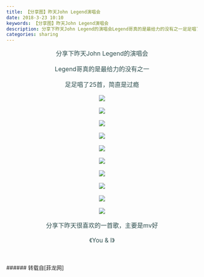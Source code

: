 ```yaml
---
title: 【分享图】昨天John Legend演唱会
date: 2018-3-23 10:10
keywords: 【分享图】昨天John Legend演唱会
description: 分享下昨天John Legend的演唱会Legend哥真的是最给力的没有之一足足唱了25首，简直是过瘾分享下昨天很喜欢的一首歌，主要是mv好《You & I》$('flv_V7B').innerHTML=(mobileplayer() ? "<iframe height='375' width='500' src='http://www.youtube.com/embed/Pi3bc9lS3rg' frameborder=0 allowfullscreen></iframe>" : AC_FL_RunContent('width', '500', 'height', '375', 'allowNetworking', 'internal', 'allowScriptAccess', 'never', 'src', 'http://www.youtube.com/v/Pi3bc9lS3rg&hl=zh_CN&fs=1', 'quality', 'high', 'bgcolor', '#ffffff', 'wmode', 'transparent', 'allowfullscreen', 'true'));
categories: sharing
---
```

<td class="t_f" id="postmessage_1204134">

<div align="center"><font size="3"><font color="#2f4f4f">分享下昨天John Legend的演唱会</font></font></div><br/>
<div align="center"><font size="3"><font color="#2f4f4f">Legend哥真的是最给力的没有之一</font></font></div><br/>
<div align="center"><font size="3"><font color="#2f4f4f">足足唱了25首，简直是过瘾</font></font></div><br/>
<div align="center">

<img aid="793265" data-cf-modified-403317a2aac008ce3e419636-="" file="data/attachment/forum/201803/23/100527lqqbqyu2ofyoau0o.jpg.thumb.jpg" id="aimg_793265" inpost="1" onclick="" onmouseover="" src="http://www.flw.ph/data/attachment/forum/201803/23/100527lqqbqyu2ofyoau0o.jpg" style="cursor:pointer" zoomfile="data/attachment/forum/201803/23/100527lqqbqyu2ofyoau0o.jpg"/>


</div><br/>
<div align="center">

<img aid="793270" data-cf-modified-403317a2aac008ce3e419636-="" file="data/attachment/forum/201803/23/100532bn0ncgv49vl4lv0l.jpg.thumb.jpg" id="aimg_793270" inpost="1" onclick="" onmouseover="" src="http://www.flw.ph/data/attachment/forum/201803/23/100532bn0ncgv49vl4lv0l.jpg" style="cursor:pointer" zoomfile="data/attachment/forum/201803/23/100532bn0ncgv49vl4lv0l.jpg"/>


</div><br/>
<div align="center">

<img aid="793266" data-cf-modified-403317a2aac008ce3e419636-="" file="data/attachment/forum/201803/23/100528kebah0t1zmbb0oj0.jpg.thumb.jpg" id="aimg_793266" inpost="1" onclick="" onmouseover="" src="http://www.flw.ph/data/attachment/forum/201803/23/100528kebah0t1zmbb0oj0.jpg" style="cursor:pointer" zoomfile="data/attachment/forum/201803/23/100528kebah0t1zmbb0oj0.jpg"/>


</div><br/>
<div align="center">

<img aid="793267" data-cf-modified-403317a2aac008ce3e419636-="" file="data/attachment/forum/201803/23/100529tifhmcmvtzvm7oth.jpg.thumb.jpg" id="aimg_793267" inpost="1" onclick="" onmouseover="" src="http://www.flw.ph/data/attachment/forum/201803/23/100529tifhmcmvtzvm7oth.jpg" style="cursor:pointer" zoomfile="data/attachment/forum/201803/23/100529tifhmcmvtzvm7oth.jpg"/>


</div><br/>
<div align="center">

<img aid="793268" data-cf-modified-403317a2aac008ce3e419636-="" file="data/attachment/forum/201803/23/100530wwwbbymimbgmsymn.jpg.thumb.jpg" id="aimg_793268" inpost="1" onclick="" onmouseover="" src="http://www.flw.ph/data/attachment/forum/201803/23/100530wwwbbymimbgmsymn.jpg" style="cursor:pointer" zoomfile="data/attachment/forum/201803/23/100530wwwbbymimbgmsymn.jpg"/>


</div><br/>
<div align="center">

<img aid="793269" data-cf-modified-403317a2aac008ce3e419636-="" file="data/attachment/forum/201803/23/100531xt2n6crfbl4cdnrr.jpg.thumb.jpg" id="aimg_793269" inpost="1" onclick="" onmouseover="" src="http://www.flw.ph/data/attachment/forum/201803/23/100531xt2n6crfbl4cdnrr.jpg" style="cursor:pointer" zoomfile="data/attachment/forum/201803/23/100531xt2n6crfbl4cdnrr.jpg"/>


</div><br/>
<div align="center">

<img aid="793271" data-cf-modified-403317a2aac008ce3e419636-="" file="data/attachment/forum/201803/23/100532gq3oqmozzl2536xo.jpg.thumb.jpg" id="aimg_793271" inpost="1" onclick="" onmouseover="" src="http://www.flw.ph/data/attachment/forum/201803/23/100532gq3oqmozzl2536xo.jpg" style="cursor:pointer" zoomfile="data/attachment/forum/201803/23/100532gq3oqmozzl2536xo.jpg"/>


</div><br/>
<div align="center">

<img aid="793272" data-cf-modified-403317a2aac008ce3e419636-="" file="data/attachment/forum/201803/23/100533ozinnnvn779ntz00.jpg.thumb.jpg" id="aimg_793272" inpost="1" onclick="" onmouseover="" src="http://www.flw.ph/data/attachment/forum/201803/23/100533ozinnnvn779ntz00.jpg" style="cursor:pointer" zoomfile="data/attachment/forum/201803/23/100533ozinnnvn779ntz00.jpg"/>


</div><br/>
<div align="center">

<img aid="793273" data-cf-modified-403317a2aac008ce3e419636-="" file="data/attachment/forum/201803/23/100534osc3sc3s3g2h5hyy.jpg.thumb.jpg" id="aimg_793273" inpost="1" onclick="" onmouseover="" src="http://www.flw.ph/data/attachment/forum/201803/23/100534osc3sc3s3g2h5hyy.jpg" style="cursor:pointer" zoomfile="data/attachment/forum/201803/23/100534osc3sc3s3g2h5hyy.jpg"/>


</div><br/>
<div align="center">

<img aid="793274" data-cf-modified-403317a2aac008ce3e419636-="" file="data/attachment/forum/201803/23/100535qdskk18ddbewzd2w.jpg.thumb.jpg" id="aimg_793274" inpost="1" onclick="" onmouseover="" src="http://www.flw.ph/data/attachment/forum/201803/23/100535qdskk18ddbewzd2w.jpg" style="cursor:pointer" zoomfile="data/attachment/forum/201803/23/100535qdskk18ddbewzd2w.jpg"/>


</div><br/>
<div align="center"><font size="3"><font color="#2f4f4f">分享下昨天很喜欢的一首歌，主要是mv好</font></font></div><br/>
<div align="center"><font size="3"><font color="#2f4f4f">《You &amp; I》</font></font></div><br/>
<div align="center"><span id="flv_V7B"></span><script reload="1" type="403317a2aac008ce3e419636-text/javascript">$('flv_V7B').innerHTML=(mobileplayer() ? "<iframe height='375' width='500' src='http://www.youtube.com/embed/Pi3bc9lS3rg' frameborder=0 allowfullscreen></iframe>" : AC_FL_RunContent('width', '500', 'height', '375', 'allowNetworking', 'internal', 'allowScriptAccess', 'never', 'src', 'http://www.youtube.com/v/Pi3bc9lS3rg&hl=zh_CN&fs=1', 'quality', 'high', 'bgcolor', '#ffffff', 'wmode', 'transparent', 'allowfullscreen', 'true'));</script></div><br/>
<br/>
</td>
###### 转载自[菲龙网]